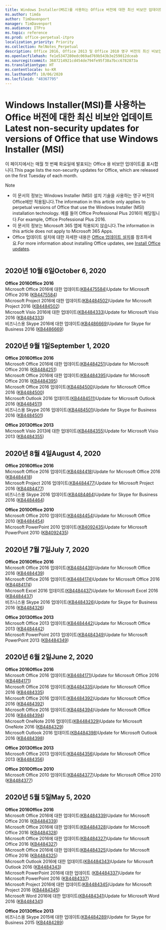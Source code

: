 ```yaml
---
title: Windows Installer(MSI)를 사용하는 Office 버전에 대한 최신 비보안 업데이트
ms.author: timda
author: TimDavenport
manager: TimDavenport
ms.audience: ITPro
ms.topic: reference
ms.prod: office-perpetual-itpro
localization_priority: Priority
ms.collection: RelNotes_Perpetual
description: Office 2016, Office 2013 및 Office 2010 영구 버전의 최신 비보안 업데이트 정보에 대한 링크를 IT 전문가에게 제공합니다.
ms.openlocfilehash: fe1e5347280edc069ad769b543b3e259012dceab
ms.sourcegitcommit: 3687214921cd454de794fe95f38a7bcc6782873a
ms.translationtype: HT
ms.contentlocale: ko-KR
ms.lasthandoff: 10/06/2020
ms.locfileid: "48367795"
---
```

# <a name="latest-non-security-updates-for-versions-of-office-that-use-windows-installer-msi"></a><span data-ttu-id="2b85a-103">Windows Installer(MSI)를 사용하는 Office 버전에 대한 최신 비보안 업데이트</span><span class="sxs-lookup"><span data-stu-id="2b85a-103">Latest non-security updates for versions of Office that use Windows Installer (MSI)</span></span>

<span data-ttu-id="2b85a-104">이 페이지에서는 매월 첫 번째 화요일에 발표되는 Office 용 비보안 업데이트를 표시합니다.</span><span class="sxs-lookup"><span data-stu-id="2b85a-104">This page lists the non-security updates for Office, which are released on the first Tuesday of each month.</span></span>

> [!NOTE]
> - <span data-ttu-id="2b85a-105">이 문서의 정보는 Windows Installer (MSI) 설치 기술을 사용하는 영구 버전의 Office에만 적용됩니다.</span><span class="sxs-lookup"><span data-stu-id="2b85a-105">The information in this article only applies to perpetual versions of Office that use the Windows Installer (MSI) installation technology.</span></span> <span data-ttu-id="2b85a-106">예를 들어 Office Professional Plus 2016이 해당됩니다.</span><span class="sxs-lookup"><span data-stu-id="2b85a-106">For example, Office Professional Plus 2016.</span></span>
> - <span data-ttu-id="2b85a-107">이 문서의 정보는 Microsoft 365 앱에 적용되지 않습니다.</span><span class="sxs-lookup"><span data-stu-id="2b85a-107">The information in this article does not apply to Microsoft 365 Apps.</span></span>
> - <span data-ttu-id="2b85a-108">Office 업데이트 설치에 대한 자세한 내용은 [Office 업데이트 설치](https://support.office.com/article/2ab296f3-7f03-43a2-8e50-46de917611c5)를 참조하세요.</span><span class="sxs-lookup"><span data-stu-id="2b85a-108">For more information about installing Office updates, see [Install Office updates](https://support.office.com/article/2ab296f3-7f03-43a2-8e50-46de917611c5).</span></span>
<br/><br/>

## <a name="october-6-2020"></a><span data-ttu-id="2b85a-109">2020년 10월 6일</span><span class="sxs-lookup"><span data-stu-id="2b85a-109">October 6, 2020</span></span>
<span data-ttu-id="2b85a-110">**Office 2016**</span><span class="sxs-lookup"><span data-stu-id="2b85a-110">**Office 2016**</span></span><br/>
<span data-ttu-id="2b85a-111">Microsoft Office 2016에 대한 업데이트([KB4475584](https://support.microsoft.com/help/4475584))</span><span class="sxs-lookup"><span data-stu-id="2b85a-111">Update for Microsoft Office 2016 ([KB4475584](https://support.microsoft.com/help/4475584))</span></span><br/>
<span data-ttu-id="2b85a-112">Microsoft Project 2016에 대한 업데이트([KB4484502](https://support.microsoft.com/help/4484502))</span><span class="sxs-lookup"><span data-stu-id="2b85a-112">Update for Microsoft Project 2016 ([KB4484502](https://support.microsoft.com/help/4484502))</span></span><br/>
<span data-ttu-id="2b85a-113">Microsoft Visio 2016에 대한 업데이트([KB4484333](https://support.microsoft.com/help/4484333))</span><span class="sxs-lookup"><span data-stu-id="2b85a-113">Update for Microsoft Visio 2016 ([KB4484333](https://support.microsoft.com/help/4484333))</span></span><br/>
<span data-ttu-id="2b85a-114">비즈니스용 Skype 2016에 대한 업데이트([KB4486669](https://support.microsoft.com/help/4486669))</span><span class="sxs-lookup"><span data-stu-id="2b85a-114">Update for Skype for Business 2016 ([KB4486669](https://support.microsoft.com/help/4486669))</span></span><br/> 

## <a name="september-1-2020"></a><span data-ttu-id="2b85a-115">2020년 9월 1일</span><span class="sxs-lookup"><span data-stu-id="2b85a-115">September 1, 2020</span></span>
<span data-ttu-id="2b85a-116">**Office 2016**</span><span class="sxs-lookup"><span data-stu-id="2b85a-116">**Office 2016**</span></span><br/>
<span data-ttu-id="2b85a-117">Microsoft Office 2016에 대한 업데이트([KB4484251](https://support.microsoft.com/help/4484251))</span><span class="sxs-lookup"><span data-stu-id="2b85a-117">Update for Microsoft Office 2016 ([KB4484251](https://support.microsoft.com/help/4484251))</span></span><br/>
<span data-ttu-id="2b85a-118">Microsoft Office 2016에 대한 업데이트([KB4484395](https://support.microsoft.com/help/4484395))</span><span class="sxs-lookup"><span data-stu-id="2b85a-118">Update for Microsoft Office 2016 ([KB4484395](https://support.microsoft.com/help/4484395))</span></span><br/> <span data-ttu-id="2b85a-119">Microsoft Office 2016 업데이트([KB4484500](https://support.microsoft.com/help/4484500))</span><span class="sxs-lookup"><span data-stu-id="2b85a-119">Update for Microsoft Office 2016 ([KB4484500](https://support.microsoft.com/help/4484500))</span></span> <br/>
<span data-ttu-id="2b85a-120">Microsoft Outlook 2016 업데이트([KB4484511](https://support.microsoft.com/help/4484511))</span><span class="sxs-lookup"><span data-stu-id="2b85a-120">Update for Microsoft Outlook 2016 ([KB4484511](https://support.microsoft.com/help/4484511))</span></span> <br/>
<span data-ttu-id="2b85a-121">비즈니스용 Skype 2016 업데이트([KB4484501](https://support.microsoft.com/help/4484501))</span><span class="sxs-lookup"><span data-stu-id="2b85a-121">Update for Skype for Business 2016 ([KB4484501](https://support.microsoft.com/help/4484501))</span></span> <br/>

<span data-ttu-id="2b85a-122">**Office 2013**</span><span class="sxs-lookup"><span data-stu-id="2b85a-122">**Office 2013**</span></span><br/>
<span data-ttu-id="2b85a-123">Microsoft Visio 2013에 대한 업데이트([KB4484355](https://support.microsoft.com/help/4484355))</span><span class="sxs-lookup"><span data-stu-id="2b85a-123">Update for Microsoft Visio 2013 ([KB4484355](https://support.microsoft.com/help/4484355))</span></span><br/>

## <a name="august-4-2020"></a><span data-ttu-id="2b85a-124">2020년 8월 4일</span><span class="sxs-lookup"><span data-stu-id="2b85a-124">August 4, 2020</span></span>

<span data-ttu-id="2b85a-125">**Office 2016**</span><span class="sxs-lookup"><span data-stu-id="2b85a-125">**Office 2016**</span></span><br/>
<span data-ttu-id="2b85a-126">Microsoft Office 2016 업데이트([KB4484418](https://support.microsoft.com/help/4484418))</span><span class="sxs-lookup"><span data-stu-id="2b85a-126">Update for Microsoft Office 2016 ([KB4484418](https://support.microsoft.com/help/4484418))</span></span><br/> <span data-ttu-id="2b85a-127">Microsoft Project 2016 업데이트([KB4484477](https://support.microsoft.com/help/4484477))</span><span class="sxs-lookup"><span data-stu-id="2b85a-127">Update for Microsoft Project 2016 ([KB4484477](https://support.microsoft.com/help/4484477))</span></span><br/>
<span data-ttu-id="2b85a-128">비즈니스용 Skype 2016 업데이트([KB4484464](https://support.microsoft.com/help/4484464))</span><span class="sxs-lookup"><span data-stu-id="2b85a-128">Update for Skype for Business 2016 ([KB4484464](https://support.microsoft.com/help/4484464))</span></span><br/> 

<span data-ttu-id="2b85a-129">**Office 2010**</span><span class="sxs-lookup"><span data-stu-id="2b85a-129">**Office 2010**</span></span><br/>
<span data-ttu-id="2b85a-130">Microsoft Office 2010 업데이트([KB4484454](https://support.microsoft.com/help/4484454))</span><span class="sxs-lookup"><span data-stu-id="2b85a-130">Update for Microsoft Office 2010 ([KB4484454](https://support.microsoft.com/help/4484454))</span></span><br/> <span data-ttu-id="2b85a-131">Microsoft PowerPoint 2010 업데이트([KB4092435](https://support.microsoft.com/help/4092435))</span><span class="sxs-lookup"><span data-stu-id="2b85a-131">Update for Microsoft PowerPoint 2010 ([KB4092435](https://support.microsoft.com/help/4092435))</span></span><br/> 

## <a name="july-7-2020"></a><span data-ttu-id="2b85a-132">2020년 7월 7일</span><span class="sxs-lookup"><span data-stu-id="2b85a-132">July 7, 2020</span></span>

<span data-ttu-id="2b85a-133">**Office 2016**</span><span class="sxs-lookup"><span data-stu-id="2b85a-133">**Office 2016**</span></span><br/>
<span data-ttu-id="2b85a-134">Microsoft Office 2016 업데이트([KB4484439](https://support.microsoft.com/help/4484439))</span><span class="sxs-lookup"><span data-stu-id="2b85a-134">Update for Microsoft Office 2016 ([KB4484439](https://support.microsoft.com/help/4484439))</span></span><br/> <span data-ttu-id="2b85a-135">Microsoft Office 2016 업데이트([KB4484174](https://support.microsoft.com/help/4484174))</span><span class="sxs-lookup"><span data-stu-id="2b85a-135">Update for Microsoft Office 2016 ([KB4484174](https://support.microsoft.com/help/4484174))</span></span><br/> <span data-ttu-id="2b85a-136">Microsoft Excel 2016 업데이트([KB4484437](https://support.microsoft.com/help/4484437))</span><span class="sxs-lookup"><span data-stu-id="2b85a-136">Update for Microsoft Excel 2016 ([KB4484437](https://support.microsoft.com/help/4484437))</span></span><br/>
<span data-ttu-id="2b85a-137">비즈니스용 Skype 2016 업데이트([KB4484326](https://support.microsoft.com/help/4484326))</span><span class="sxs-lookup"><span data-stu-id="2b85a-137">Update for Skype for Business 2016 ([KB4484326](https://support.microsoft.com/help/4484326))</span></span><br/> 

<span data-ttu-id="2b85a-138">**Office 2013**</span><span class="sxs-lookup"><span data-stu-id="2b85a-138">**Office 2013**</span></span><br/>
<span data-ttu-id="2b85a-139">Microsoft Office 2013 업데이트([KB4484442](https://support.microsoft.com/help/4484442))</span><span class="sxs-lookup"><span data-stu-id="2b85a-139">Update for Microsoft Office 2013 ([KB4484442](https://support.microsoft.com/help/4484442))</span></span><br/> <span data-ttu-id="2b85a-140">Microsoft PowerPoint 2013 업데이트([KB4484349](https://support.microsoft.com/help/4484349))</span><span class="sxs-lookup"><span data-stu-id="2b85a-140">Update for Microsoft PowerPoint 2013 ([KB4484349](https://support.microsoft.com/help/4484349))</span></span><br/> 


## <a name="june-2-2020"></a><span data-ttu-id="2b85a-141">2020년 6월 2일</span><span class="sxs-lookup"><span data-stu-id="2b85a-141">June 2, 2020</span></span>

<span data-ttu-id="2b85a-142">**Office 2016**</span><span class="sxs-lookup"><span data-stu-id="2b85a-142">**Office 2016**</span></span><br/>
<span data-ttu-id="2b85a-143">Microsoft Office 2016 업데이트([KB4484171](https://support.microsoft.com/help/4484171))</span><span class="sxs-lookup"><span data-stu-id="2b85a-143">Update for Microsoft Office 2016 ([KB4484171](https://support.microsoft.com/help/4484171))</span></span><br/> <span data-ttu-id="2b85a-144">Microsoft Office 2016 업데이트([KB4484335](https://support.microsoft.com/help/4484335))</span><span class="sxs-lookup"><span data-stu-id="2b85a-144">Update for Microsoft Office 2016 ([KB4484335](https://support.microsoft.com/help/4484335))</span></span><br/> <span data-ttu-id="2b85a-145">Microsoft Office 2016 업데이트([KB4484392](https://support.microsoft.com/help/4484392))</span><span class="sxs-lookup"><span data-stu-id="2b85a-145">Update for Microsoft Office 2016 ([KB4484392](https://support.microsoft.com/help/4484392))</span></span><br/> <span data-ttu-id="2b85a-146">Microsoft Office 2016 업데이트([KB4484394](https://support.microsoft.com/help/4484394))</span><span class="sxs-lookup"><span data-stu-id="2b85a-146">Update for Microsoft Office 2016 ([KB4484394](https://support.microsoft.com/help/4484394))</span></span><br/> <span data-ttu-id="2b85a-147">Microsoft OneNote 2016 업데이트([KB4484329](https://support.microsoft.com/help/4484329))</span><span class="sxs-lookup"><span data-stu-id="2b85a-147">Update for Microsoft OneNote 2016 ([KB4484329](https://support.microsoft.com/help/4484329))</span></span><br/>
<span data-ttu-id="2b85a-148">Microsoft Outlook 2016 업데이트([KB4484398](https://support.microsoft.com/help/4484398))</span><span class="sxs-lookup"><span data-stu-id="2b85a-148">Update for Microsoft Outlook 2016 ([KB4484398](https://support.microsoft.com/help/4484398))</span></span><br/> 

<span data-ttu-id="2b85a-149">**Office 2013**</span><span class="sxs-lookup"><span data-stu-id="2b85a-149">**Office 2013**</span></span><br/>
<span data-ttu-id="2b85a-150">Microsoft Office 2013 업데이트([KB4484356](https://support.microsoft.com/help/4484356))</span><span class="sxs-lookup"><span data-stu-id="2b85a-150">Update for Microsoft Office 2013 ([KB4484356](https://support.microsoft.com/help/4484356))</span></span><br/> 

<span data-ttu-id="2b85a-151">**Office 2010**</span><span class="sxs-lookup"><span data-stu-id="2b85a-151">**Office 2010**</span></span><br/>
<span data-ttu-id="2b85a-152">Microsoft Office 2010 업데이트([KB4484377](https://support.microsoft.com/help/4484377))</span><span class="sxs-lookup"><span data-stu-id="2b85a-152">Update for Microsoft Office 2010 ([KB4484377](https://support.microsoft.com/help/4484377))</span></span><br/> 


## <a name="may-5-2020"></a><span data-ttu-id="2b85a-153">2020년 5월 5일</span><span class="sxs-lookup"><span data-stu-id="2b85a-153">May 5, 2020</span></span>

<span data-ttu-id="2b85a-154">**Office 2016**</span><span class="sxs-lookup"><span data-stu-id="2b85a-154">**Office 2016**</span></span><br/>
<span data-ttu-id="2b85a-155">Microsoft Office 2016에 대한 업데이트([KB4484339](https://support.microsoft.com/help/4484339))</span><span class="sxs-lookup"><span data-stu-id="2b85a-155">Update for Microsoft Office 2016 ([KB4484339](https://support.microsoft.com/help/4484339))</span></span><br/> <span data-ttu-id="2b85a-156">Microsoft Office 2016에 대한 업데이트([KB4484328](https://support.microsoft.com/help/4484328))</span><span class="sxs-lookup"><span data-stu-id="2b85a-156">Update for Microsoft Office 2016 ([KB4484328](https://support.microsoft.com/help/4484328))</span></span><br/> <span data-ttu-id="2b85a-157">Microsoft Office 2016에 대한 업데이트([KB4484327](https://support.microsoft.com/help/4484327))</span><span class="sxs-lookup"><span data-stu-id="2b85a-157">Update for Microsoft Office 2016 ([KB4484327](https://support.microsoft.com/help/4484327))</span></span><br/> <span data-ttu-id="2b85a-158">Microsoft Office 2016에 대한 업데이트([KB4484325](https://support.microsoft.com/help/4484325))</span><span class="sxs-lookup"><span data-stu-id="2b85a-158">Update for Microsoft Office 2016 ([KB4484325](https://support.microsoft.com/help/4484325))</span></span><br/> <span data-ttu-id="2b85a-159">Microsoft Outlook 2016에 대한 업데이트([KB4484343](https://support.microsoft.com/help/4484343))</span><span class="sxs-lookup"><span data-stu-id="2b85a-159">Update for Microsoft Outlook 2016 ([KB4484343](https://support.microsoft.com/help/4484343))</span></span><br/> <span data-ttu-id="2b85a-160">Microsoft PowerPoint 2016에 대한 업데이트 ([KB4484337](https://support.microsoft.com/help/4484337))</span><span class="sxs-lookup"><span data-stu-id="2b85a-160">Update for Microsoft PowerPoint 2016 ([KB4484337](https://support.microsoft.com/help/4484337))</span></span><br/> <span data-ttu-id="2b85a-161">Microsoft Project 2016에 대한 업데이트([KB4484345](https://support.microsoft.com/help/4484345))</span><span class="sxs-lookup"><span data-stu-id="2b85a-161">Update for Microsoft Project 2016 ([KB4484345](https://support.microsoft.com/help/4484345))</span></span><br/> <span data-ttu-id="2b85a-162">Microsoft Word 2016에 대한 업데이트([KB4484341](https://support.microsoft.com/help/4484341))</span><span class="sxs-lookup"><span data-stu-id="2b85a-162">Update for Microsoft Word 2016 ([KB4484341](https://support.microsoft.com/help/4484341))</span></span><br/> 


<span data-ttu-id="2b85a-163">**Office 2013**</span><span class="sxs-lookup"><span data-stu-id="2b85a-163">**Office 2013**</span></span><br/>
<span data-ttu-id="2b85a-164">비즈니스용 Skype 2015에 대한 업데이트([KB4484289](https://support.microsoft.com/help/4484289))</span><span class="sxs-lookup"><span data-stu-id="2b85a-164">Update for Skype for Business 2015 ([KB4484289](https://support.microsoft.com/help/4484289))</span></span><br/>

<br/>

 
